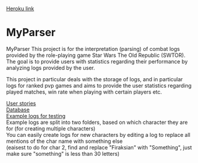 [Heroku link](https://vast-refuge-33676.herokuapp.com/)


# MyParser
MyParser This project is for the interpretation (parsing) of combat logs provided by the role-playing game Star Wars The Old Republic (SWTOR). The goal is to provide users with statistics regarding their performance by analyzing logs provided by the user.

This project in particular deals with the storage of logs, and in particular logs for ranked pvp games and aims to provide the user statistics regarding played matches, win rate when playing with certain players etc.


[User stories](/documentation/stories.md)  
[Database](/documentation/data.png)  
[Example logs for testing](/documentation/Example-logs)  
Example logs are split into two folders, based on which character they are for (for creating multiple characters)  
You can easily create logs for new characters by editing a log to replace all mentions of the char name with something else  
(eaisest to do for char 2, find and replace "Firaksian" with "Something", just make sure "something" is less than 30 letters)
